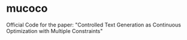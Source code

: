 # mucoco
Official Code for the paper: "Controlled Text Generation as Continuous Optimization with Multiple Constraints"

